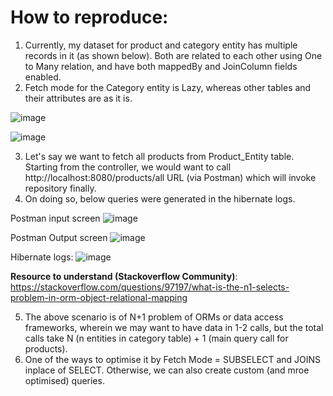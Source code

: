 # How to reproduce:
1. Currently, my dataset for product and category entity has multiple records in it (as shown below). Both are related to each other using One to Many relation, and have both mappedBy and JoinColumn fields enabled.
2. Fetch mode for the Category entity is Lazy, whereas other tables and their attributes are as it is.

![image](https://github.com/abhayjohri23/Scaler_Assignment_JPA/assets/124622368/00ed04bf-9147-43f1-afa1-9cd965fbd159)

![image](https://github.com/abhayjohri23/Scaler_Assignment_JPA/assets/124622368/543eb10e-4aea-41d0-a0db-7118e52fde0d)

3. Let's say we want to fetch all products from Product_Entity table. Starting from the controller, we would want to call http://localhost:8080/products/all URL (via Postman) which will invoke repository finally.
4. On doing so, below queries were generated in the hibernate logs.

Postman input screen
![image](https://github.com/abhayjohri23/Scaler_Assignment_JPA/assets/124622368/a4430846-e9cc-4a34-9a54-ffabe6ca8e5e)

Postman Output screen
![image](https://github.com/abhayjohri23/Scaler_Assignment_JPA/assets/124622368/4beb0155-c5ad-46ee-8fea-6936dfae468f)

Hibernate logs:
![image](https://github.com/abhayjohri23/Scaler_Assignment_JPA/assets/124622368/de938d97-99fd-45ce-9a93-a8bed75d788f)

**Resource to understand (Stackoverflow Community)**: https://stackoverflow.com/questions/97197/what-is-the-n1-selects-problem-in-orm-object-relational-mapping

5. The above scenario is of N+1 problem of ORMs or data access frameworks, wherein we may want to have data in 1-2 calls, but the total calls take N (n entities in category table) + 1 (main query call for products).
6. One of the ways to optimise it by Fetch Mode = SUBSELECT and JOINS inplace of SELECT. Otherwise, we can also create custom (and mroe optimised) queries.

